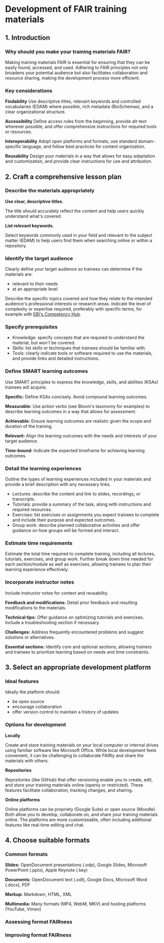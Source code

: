 # Development of FAIR training materials

## 1. Introduction
### Why should you make your training materials FAIR?
Making training materials FAIR is essential for ensuring that they can be easily found, accessed, and used. Adhering to FAIR principles not only broadens your potential audience but also facilitates collaboration and resource sharing, making the development process more efficient.
### Key considerations
**Findability**
Use descriptive titles, relevant keywords and controlled vocabularies (EDAM) where possible, rich metadata (BioSchemas), and a clear organizational structure.

**Accessibility**
Define access rules from the beginning, provide alt-text wherever possible, and offer comprehensive instructions for required tools or resources.

**Interoperability**
Adopt open platforms and formats, use standard domain-specific language, and follow best practices for content organization.

**Reusability**
Design your materials in a way that allows for easy adaptation and customization, and provide clear instructions for use and attribution.

## 2. Craft a comprehensive lesson plan
### Describe the materials appropriately
**Use clear, descriptive titles.**

The title should accurately reflect the content and help users quickly understand what's covered.

**List relevant keywords.**

Select keywords commonly used in your field and relevant to the subject matter (EDAM) to help users find them when searching online or within a repository.
### Identify the target audience
Clearly define your target audience so trainees can determine if the materials are:
- relevant to their needs
- at an appropriate level

Describe the specific topics covered and how they relate to the intended audience's professional interests or research areas. Indicate the level of complexity or expertise required, preferably with specific terms, for example with [EBI's Competency Hub](https://competency.ebi.ac.uk/develop-your-courses).
### Specify prerequisites
- Knowledge: specify concepts that are required to understand the material, but won't be covered.
- Skills: list skills or techniques that trainees should be familiar with.
- Tools: clearly indicate tools or software required to use the materials, and provide links and detailed instructions.
### Define SMART learning outcomes
Use SMART principles to express the knowledge, skills, and abilities (KSAs) trainees will acquire.

**Specific:**
Define KSAs concisely. Avoid compound learning outcomes.

**Measurable:** 
Use action verbs (see Bloom's taxonomy for examples) to describe learning outcomes in a way that allows for assessment.

**Achievable:**
Ensure learning outcomes are realistic given the scope and duration of the training.

**Relevant:**
Align the learning outcomes with the needs and interests of your target audience.

**Time-bound:**
Indicate the expected timeframe for achieving learning outcomes.

### Detail the learning experiences
Outline the types of learning experiences included in your materials and provide a brief description with any necessary links.

- Lectures: describe the content and link to slides, recordings, or transcripts.
- Tutorials: provide a summary of the task, along with instructions and required resources.
- Exercises: list exercises or assignments you expect trainees to complete and include their purpose and expected outcomes.
- Group work: describe planned collaborative activities and offer guidance on how groups will be formed and interact.
### Estimate time requirements
Estimate the total time required to complete training, including all lectures, tutorials, exercises, and group work. Further break down time needed for each section/module as well as exercises, allowing trainees to plan their learning experience effectively.
### Incorporate instructor notes
Include instructor notes for context and reusability.

**Feedback and modifications:**
Detail prior feedback and resulting modifications to the materials.

**Technical tips:**
Offer guidance on optimizing tutorials and exercises. Include a troubleshooting section if necessary.

**Challenges:**
Address frequently encountered problems and suggest solutions or alternatives.

**Essential sections:**
Identify core and optional sections, allowing trainers and trainees to prioritize learning based on needs and time constraints.
## 3. Select an appropriate development platform
### Ideal features
Ideally the platform should:

- be open source
- encourage collaboration
- offer version control to maintain a history of updates
### Options for development
**Locally**

Create and store training materials on your local computer or internal drives using familiar software like Microsoft Office. While local development feels convenient, it can be challenging to collaborate FAIRly and share the materials with others.

**Repositories**

Repositories (like GitHub) that offer versioning enable you to create, edit, and store your training materials online (openly or restricted). These features facilitate collaboration, tracking changes, and sharing.

**Online platforms**

Online platforms can be propriety (Google Suite) or open source (Moodle). Both allow you to develop, collaborate on, and share your training materials online. The platforms are more customizeable, often including additional features like real-time editing and chat.
## 4. Choose suitable formats
### Common formats
**Slides:**
OpenDocument presentations (.odp), Google Slides, Microsoft PowerPoint (.pptx), Apple Keynote (.key)

**Documents:**
OpenDocument text (.odt), Google Docs, Microsoft Word (.docx), PDF

**Markup:**
Markdown, HTML, XML

**Multimedia:**
Many formats (MP4, WebM, MKV) and hosting platforms (YouTube, Vimeo)
### Assessing format FAIRness
### Improving format FAIRness